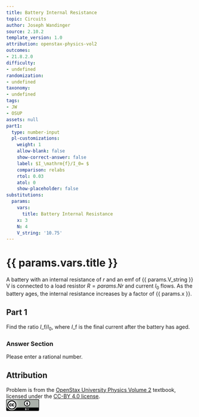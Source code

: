```yaml
---
title: Battery Internal Resistance
topic: Circuits
author: Joseph Wandinger
source: 2.10.2
template_version: 1.0
attribution: openstax-physics-vol2
outcomes:
- 21.8.2.0
difficulty:
- undefined
randomization:
- undefined
taxonomy:
- undefined
tags:
- JW
- OSUP
assets: null
part1:
  type: number-input
  pl-customizations:
    weight: 1
    allow-blank: false
    show-correct-answer: false
    label: $I_\mathrm{f}/I_0= $
    comparison: relabs
    rtol: 0.03
    atol: 0
    show-placeholder: false
substitutions:
  params:
    vars:
      title: Battery Internal Resistance
    x: 3
    N: 4
    V_string: '10.75'
---
```

# {{ params.vars.title }}
A battery with an internal resistance of $r$ and an emf of {{ params.V_string }}$\textrm{ V}$ is connected to a load resistor $R = {{ params.N }}r$ and current $I_0$ flows.
As the battery ages, the internal resistance increases by a factor of {{ params.x }}.

## Part 1

Find the ratio $I\_\mathrm{f}/I_0$, where $I\_\mathrm{f}$ is the final current after the battery has aged.

### Answer Section

Please enter a rational number.

## Attribution

Problem is from the [OpenStax University Physics Volume 2](https://openstax.org/details/books/university-physics-volume-2) textbook, licensed under the [CC-BY 4.0 license](https://creativecommons.org/licenses/by/4.0/).<br>![Image representing the Creative Commons 4.0 BY license.](https://raw.githubusercontent.com/firasm/bits/master/by.png)